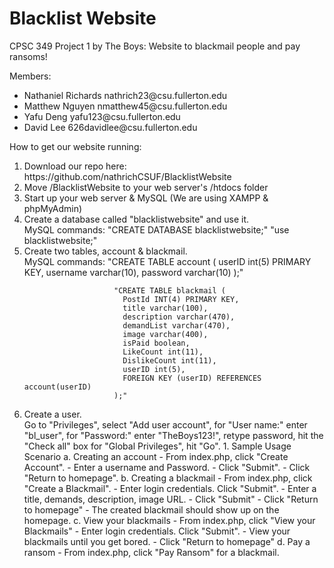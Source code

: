# Blacklist Website
CPSC 349 Project 1 by The Boys: Website to blackmail people and pay ransoms!

Members:
<ul>
	<li>Nathaniel Richards nathrich23@csu.fullerton.edu</li>
	<li>Matthew Nguyen nmatthew45@csu.fullerton.edu</li>
	<li>Yafu Deng yafu123@csu.fullerton.edu</li>
	<li>David Lee 626davidlee@csu.fullerton.edu</li>
</ul>

How to get our website running:  
<ol>
<li>Download our repo here: https://github.com/nathrichCSUF/BlacklistWebsite</li>
<li>Move /BlacklistWebsite to your web server's /htdocs folder</li>
<li>Start up your web server & MySQL (We are using XAMPP & phpMyAdmin)</li>
<li>Create a database called "blacklistwebsite" and use it.</li>
        MySQL commands: "CREATE DATABASE blacklistwebsite;"  
                        "use blacklistwebsite;"

<li>Create two tables, account & blackmail.</li>
        MySQL commands: "CREATE TABLE account (
                          userID int(5) PRIMARY KEY,
                          username varchar(10),
                          password varchar(10)
                         );"

                        "CREATE TABLE blackmail (
                          PostId INT(4) PRIMARY KEY,
                          title varchar(100),
                          description varchar(470),
                          demandList varchar(470),
                          image varchar(400),
                          isPaid boolean,
                          LikeCount int(11),
                          DislikeCount int(11),
                          userID int(5),
                          FOREIGN KEY (userID) REFERENCES account(userID)
                        );"
<li>Create a user.</li>Go to "Privileges", select "Add user account",
        for "User name:" enter "bl_user", for "Password:" enter "TheBoys123!",
        retype password, hit the "Check all" box for "Global Privileges",
        hit "Go".
1. Sample Usage Scenario
	a. Creating an account
		- From index.php, click "Create Account".
		- Enter a username and Password.
		- Click "Submit".
		- Click "Return to homepage".
	b. Creating a blackmail
		- From index.php, click "Create a Blackmail".
		- Enter login credentials. Click "Submit".
		- Enter a title, demands, description, image URL.
		- Click "Submit"
		- Click "Return to homepage"
		- The created blackmail should show up on the homepage.
	c. View your blackmails
		- From index.php, click "View your Blackmails"
		- Enter login credentials. Click "Submit".
		- View your blackmails until you get bored.
		- Click "Return to homepage"
	d. Pay a ransom
		- From index.php, click "Pay Ransom" for a blackmail.
</ol>
